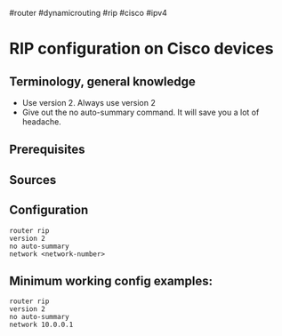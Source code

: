 #router  #dynamicrouting #rip #cisco #ipv4
# RIP configuration on Cisco devices

Terminology, general knowledge
---
- Use version 2. Always use version 2
- Give out the no auto-summary command. It will save you a lot of headache.

Prerequisites
---


Sources
---


Configuration
---
```
router rip
version 2
no auto-summary
network <network-number>

```


Minimum working config examples:
---


```
router rip
version 2
no auto-summary
network 10.0.0.1
```